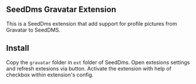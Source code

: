 ## SeedDms Gravatar Extension

This is a SeedDms extension that add support for profile pictures from Gravatar to SeedDMS.

## Install

Copy the ``gravatar`` folder in ``ext`` folder of SeedDms. Open extesions settings and refresh extesions via button. Activate the extension with help of checkbox within extension's config.
